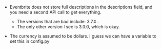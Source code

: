- Eventbrite does not store full descriptions in the descriptions
  field, and you need a second API call to get everything.
  + The versions that are bad include: 3.7.0 . 
  + The only other version I see is 3.0.0, which is okay. 

- The currency is assumed to be dollars. I guess we can have a 
  variable to set this in config.py
 
